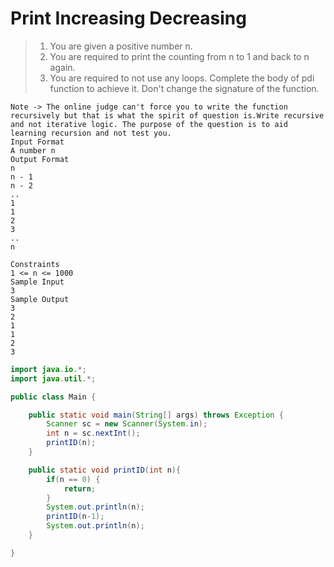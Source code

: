 # Print Increasing Decreasing

> 1. You are given a positive number n. 
> 2. You are required to print the counting from n to 1 and back to n again.
> 3. You are required to not use any loops. Complete the body of pdi function to achieve it. Don't change the signature of the function.
```
Note -> The online judge can't force you to write the function recursively but that is what the spirit of question is.Write recursive and not iterative logic. The purpose of the question is to aid learning recursion and not test you.
Input Format
A number n
Output Format
n
n - 1
n - 2
..
1
1
2
3
..
n

Constraints
1 <= n <= 1000
Sample Input
3
Sample Output
3
2
1
1
2
3
```


```java
import java.io.*;
import java.util.*;

public class Main {

    public static void main(String[] args) throws Exception {
        Scanner sc = new Scanner(System.in);
        int n = sc.nextInt();
        printID(n);
    }

    public static void printID(int n){
        if(n == 0) {
            return;
        }
        System.out.println(n);
        printID(n-1);
        System.out.println(n);
    }

}
```